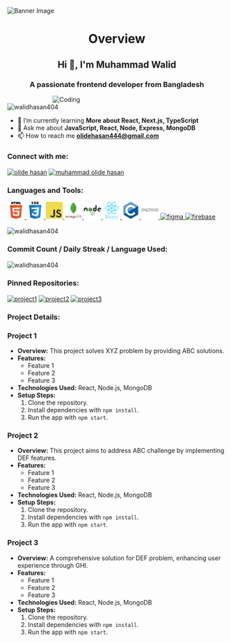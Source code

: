 ![Banner Image](https://media.licdn.com/dms/image/C4E12AQE1HWdIDDkyEA/article-cover_image-shrink_720_1280/0/1646907885048?e=1725494400&v=beta&t=zLemp0IaMuC7PXgGqORh35151XlWivQ08PykrKfMQtE)

<h1 align="center">Overview</h1>
<h2 align="center">Hi 👋, I'm Muhammad Walid</h2>
<h3 align="center">A passionate frontend developer from Bangladesh</h3>

<img align="right" alt="Coding" width="400" src="https://media.licdn.com/dms/image/D4E12AQGWZAOnLDRaQw/article-cover_image-shrink_720_1280/0/1656679844338?e=1725494400&v=beta&t=eVBqYpkxNdqPem-Y8c8cCfgHn3QuFvcZwUV2KZf-qcM" />

<p align="left"> <img src="https://komarev.com/ghpvc/?username=walidhasan404&label=Profile%20views&color=0e75b6&style=flat" alt="walidhasan404" /> </p>

- 🌱 I’m currently learning **More about React, Next.js, TypeScript**
- 💬 Ask me about **JavaScript, React, Node, Express, MongoDB**
- 📫 How to reach me **olidehasan444@gmail.com**

<h3 align="left">Connect with me:</h3>
<p align="left">
<a href="https://www.linkedin.com/in/olide-hasan-5b4708182" target="blank"><img align="center" src="https://raw.githubusercontent.com/rahuldkjain/github-profile-readme-generator/master/src/images/icons/Social/linked-in-alt.svg" alt="olide hasan" height="30" width="40" /></a>
<a href="https://www.facebook.com/profile.php?id=100070635343012" target="blank"><img align="center" src="https://raw.githubusercontent.com/rahuldkjain/github-profile-readme-generator/master/src/images/icons/Social/facebook.svg" alt="muhammad olide hasan" height="30" width="40" /></a>
</p>

<h3 align="left">Languages and Tools:</h3>
<p align="left">
<a href="https://www.w3.org/html/" target="_blank" rel="noreferrer"> <img src="https://raw.githubusercontent.com/devicons/devicon/master/icons/html5/html5-original-wordmark.svg" alt="html5" width="40" height="40"/> </a> 
<a href="https://www.w3schools.com/css/" target="_blank" rel="noreferrer"> <img src="https://raw.githubusercontent.com/devicons/devicon/master/icons/css3/css3-original-wordmark.svg" alt="css3" width="40" height="40"/> </a>
<a href="https://developer.mozilla.org/en-US/docs/Web/JavaScript" target="_blank" rel="noreferrer"> <img src="https://raw.githubusercontent.com/devicons/devicon/master/icons/javascript/javascript-original.svg" alt="javascript" width="40" height="40"/> </a> 
<a href="https://www.mongodb.com/" target="_blank" rel="noreferrer"> <img src="https://raw.githubusercontent.com/devicons/devicon/master/icons/mongodb/mongodb-original-wordmark.svg" alt="mongodb" width="40" height="40"/> </a> 
<a href="https://nodejs.org" target="_blank" rel="noreferrer"> <img src="https://raw.githubusercontent.com/devicons/devicon/master/icons/nodejs/nodejs-original-wordmark.svg" alt="nodejs" width="40" height="40"/> </a> 
<a href="https://reactjs.org/" target="_blank" rel="noreferrer"> <img src="https://raw.githubusercontent.com/devicons/devicon/master/icons/react/react-original-wordmark.svg" alt="react" width="40" height="40"/> </a>  
<a href="https://www.cprogramming.com/" target="_blank" rel="noreferrer"> <img src="https://raw.githubusercontent.com/devicons/devicon/master/icons/c/c-original.svg" alt="c" width="40" height="40"/> </a>  
<a href="https://expressjs.com" target="_blank" rel="noreferrer"> <img src="https://raw.githubusercontent.com/devicons/devicon/master/icons/express/express-original-wordmark.svg" alt="express" width="40" height="40"/> </a> 
<a href="https://www.figma.com/" target="_blank" rel="noreferrer"> <img src="https://www.vectorlogo.zone/logos/figma/figma-icon.svg" alt="figma" width="40" height="40"/> </a> 
<a href="https://firebase.google.com/" target="_blank" rel="noreferrer"> <img src="https://www.vectorlogo.zone/logos/firebase/firebase-icon.svg" alt="firebase" width="40" height="40"/> </a> 
</p>

<p><img align="center" src="https://github-readme-stats.vercel.app/api/top-langs?username=walidhasan404&show_icons=true&locale=en&layout=compact" alt="walidhasan404" /></p>

<h3 align="left">Commit Count / Daily Streak / Language Used:</h3>
<p align="left"><img align="center" src="https://github-readme-streak-stats.herokuapp.com/?user=walidhasan404" alt="walidhasan404" /></p>

<h3 align="left">Pinned Repositories:</h3>
<p align="left">
<a href="https://github.com/walidhasan404/project1" target="_blank"><img align="center" src="https://github-readme-stats.vercel.app/api/pin/?username=walidhasan404&repo=project1" alt="project1" /></a>
<a href="https://github.com/walidhasan404/project2" target="_blank"><img align="center" src="https://github-readme-stats.vercel.app/api/pin/?username=walidhasan404&repo=project2" alt="project2" /></a>
<a href="https://github.com/walidhasan404/project3" target="_blank"><img align="center" src="https://github-readme-stats.vercel.app/api/pin/?username=walidhasan404&repo=project3" alt="project3" /></a>
</p>

<h3 align="left">Project Details:</h3>

### Project 1
- **Overview:** This project solves XYZ problem by providing ABC solutions.
- **Features:**
  - Feature 1
  - Feature 2
  - Feature 3
- **Technologies Used:** React, Node.js, MongoDB
- **Setup Steps:**
  1. Clone the repository.
  2. Install dependencies with `npm install`.
  3. Run the app with `npm start`.

### Project 2
- **Overview:** This project aims to address ABC challenge by implementing DEF features.
- **Features:**
  - Feature 1
  - Feature 2
  - Feature 3
- **Technologies Used:** React, Node.js, MongoDB
- **Setup Steps:**
  1. Clone the repository.
  2. Install dependencies with `npm install`.
  3. Run the app with `npm start`.

### Project 3
- **Overview:** A comprehensive solution for DEF problem, enhancing user experience through GHI.
- **Features:**
  - Feature 1
  - Feature 2
  - Feature 3
- **Technologies Used:** React, Node.js, MongoDB
- **Setup Steps:**
  1. Clone the repository.
  2. Install dependencies with `npm install`.
  3. Run the app with `npm start`.
